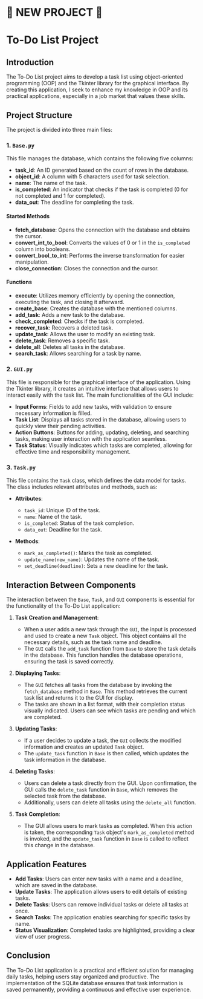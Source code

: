 # 🚨 NEW PROJECT 🚨
# To-Do List Project

## Introduction
The To-Do List project aims to develop a task list using object-oriented programming (OOP) and the Tkinter library for the graphical interface. By creating this application, I seek to enhance my knowledge in OOP and its practical applications, especially in a job market that values these skills.

## Project Structure
The project is divided into three main files:

### 1. `Base.py`
This file manages the database, which contains the following five columns:

- **task_id**: An ID generated based on the count of rows in the database.
- **object_id**: A column with 5 characters used for task selection.
- **name**: The name of the task.
- **is_completed**: An indicator that checks if the task is completed (0 for not completed and 1 for completed).
- **data_out**: The deadline for completing the task.

#### Started Methods
- **fetch_database**: Opens the connection with the database and obtains the cursor.
- **convert_int_to_bool**: Converts the values of 0 or 1 in the `is_completed` column into booleans.
- **convert_bool_to_int**: Performs the inverse transformation for easier manipulation.
- **close_connection**: Closes the connection and the cursor.

#### Functions
- **execute**: Utilizes memory efficiently by opening the connection, executing the task, and closing it afterward.
- **create_base**: Creates the database with the mentioned columns.
- **add_task**: Adds a new task to the database.
- **check_completed**: Checks if the task is completed.
- **recover_task**: Recovers a deleted task.
- **update_task**: Allows the user to modify an existing task.
- **delete_task**: Removes a specific task.
- **delete_all**: Deletes all tasks in the database.
- **search_task**: Allows searching for a task by name.

### 2. `GUI.py`
This file is responsible for the graphical interface of the application. Using the Tkinter library, it creates an intuitive interface that allows users to interact easily with the task list. The main functionalities of the GUI include:

- **Input Forms**: Fields to add new tasks, with validation to ensure necessary information is filled.
- **Task List**: Displays all tasks stored in the database, allowing users to quickly view their pending activities.
- **Action Buttons**: Buttons for adding, updating, deleting, and searching tasks, making user interaction with the application seamless.
- **Task Status**: Visually indicates which tasks are completed, allowing for effective time and responsibility management.

### 3. `Task.py`
This file contains the `Task` class, which defines the data model for tasks. The class includes relevant attributes and methods, such as:

- **Attributes**:
  - `task_id`: Unique ID of the task.
  - `name`: Name of the task.
  - `is_completed`: Status of the task completion.
  - `data_out`: Deadline for the task.

- **Methods**:
  - `mark_as_completed()`: Marks the task as completed.
  - `update_name(new_name)`: Updates the name of the task.
  - `set_deadline(deadline)`: Sets a new deadline for the task.

## Interaction Between Components
The interaction between the `Base`, `Task`, and `GUI` components is essential for the functionality of the To-Do List application:

1. **Task Creation and Management**:
   - When a user adds a new task through the `GUI`, the input is processed and used to create a new `Task` object. This object contains all the necessary details, such as the task name and deadline.
   - The `GUI` calls the `add_task` function from `Base` to store the task details in the database. This function handles the database operations, ensuring the task is saved correctly.

2. **Displaying Tasks**:
   - The `GUI` fetches all tasks from the database by invoking the `fetch_database` method in `Base`. This method retrieves the current task list and returns it to the GUI for display.
   - The tasks are shown in a list format, with their completion status visually indicated. Users can see which tasks are pending and which are completed.

3. **Updating Tasks**:
   - If a user decides to update a task, the `GUI` collects the modified information and creates an updated `Task` object.
   - The `update_task` function in `Base` is then called, which updates the task information in the database.

4. **Deleting Tasks**:
   - Users can delete a task directly from the GUI. Upon confirmation, the GUI calls the `delete_task` function in `Base`, which removes the selected task from the database.
   - Additionally, users can delete all tasks using the `delete_all` function.

5. **Task Completion**:
   - The GUI allows users to mark tasks as completed. When this action is taken, the corresponding `Task` object's `mark_as_completed` method is invoked, and the `update_task` function in `Base` is called to reflect this change in the database.

## Application Features
- **Add Tasks**: Users can enter new tasks with a name and a deadline, which are saved in the database.
- **Update Tasks**: The application allows users to edit details of existing tasks.
- **Delete Tasks**: Users can remove individual tasks or delete all tasks at once.
- **Search Tasks**: The application enables searching for specific tasks by name.
- **Status Visualization**: Completed tasks are highlighted, providing a clear view of user progress.

## Conclusion
The To-Do List application is a practical and efficient solution for managing daily tasks, helping users stay organized and productive. The implementation of the SQLite database ensures that task information is saved permanently, providing a continuous and effective user experience.
